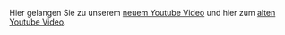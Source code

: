 Hier gelangen Sie zu unserem [neuem Youtube Video](https://youtu.be/PLEGRZtfeYY) und hier zum [alten Youtube Video](https://youtu.be/amUso_nRZ14).
